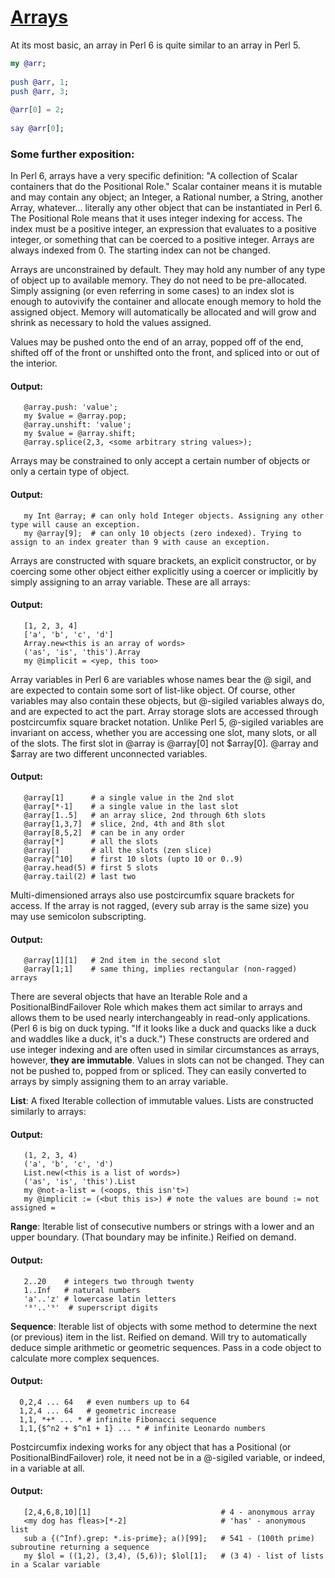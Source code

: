 [1]: https://rosettacode.org/wiki/Arrays

# [Arrays][1]

At its most basic, an array in Perl 6 is quite similar to an array in Perl 5.

```raku
my @arr;
 
push @arr, 1;
push @arr, 3;
 
@arr[0] = 2;
 
say @arr[0];
```


### Some further exposition:



In Perl 6, arrays have a very specific definition: "A collection of Scalar containers that do the Positional Role." Scalar container means it is mutable and may contain any object; an Integer, a Rational number, a String, another Array, whatever... literally any other object that can be instantiated in Perl 6. The Positional Role means that it uses integer indexing for access. The index must be a positive integer, an expression that evaluates to a positive integer, or something that can be coerced to a positive integer. Arrays are always indexed from 0. The starting index can not be changed.



Arrays are unconstrained by default. They may hold any number of any type of object up to available memory. They do not need to be pre-allocated. Simply assigning (or even referring in some cases) to an index slot is enough to autovivify the container and allocate enough memory to hold the assigned object. Memory will automatically be allocated and will grow and shrink as necessary to hold the values assigned.



Values may be pushed onto the end of an array, popped off of the end, shifted off of the front or unshifted onto the front, and spliced into or out of the interior.


#### Output:
```
   @array.push: 'value';
   my $value = @array.pop;
   @array.unshift: 'value';
   my $value = @array.shift;
   @array.splice(2,3, <some arbitrary string values>);
```


Arrays may be constrained to only accept a certain number of objects or only a certain type of object.


#### Output:
```
   my Int @array; # can only hold Integer objects. Assigning any other type will cause an exception.
   my @array[9];  # can only 10 objects (zero indexed). Trying to assign to an index greater than 9 with cause an exception. 
```


Arrays are constructed with square brackets, an explicit constructor, or by coercing some other object either explicitly using a coercer or implicitly by simply assigning to an array variable. These are all arrays:


#### Output:
```
   [1, 2, 3, 4]
   ['a', 'b', 'c', 'd']
   Array.new<this is an array of words>
   ('as', 'is', 'this').Array
   my @implicit = <yep, this too>
```


Array variables in Perl 6 are variables whose names bear the @ sigil, and are expected to contain some sort of list-like object. Of course, other variables may also contain these objects, but @-sigiled variables always do, and are expected to act the part. Array storage slots are accessed through postcircumfix square bracket notation. Unlike Perl 5, @-sigiled variables are invariant on access, whether you are accessing one slot, many slots, or all of the slots. The first slot in @array is @array[0] not $array[0]. @array and $array are two different unconnected variables.


#### Output:
```
   @array[1]      # a single value in the 2nd slot
   @array[*-1]    # a single value in the last slot
   @array[1..5]   # an array slice, 2nd through 6th slots
   @array[1,3,7]  # slice, 2nd, 4th and 8th slot
   @array[8,5,2]  # can be in any order
   @array[*]      # all the slots
   @array[]       # all the slots (zen slice)
   @array[^10]    # first 10 slots (upto 10 or 0..9)
   @array.head(5) # first 5 slots
   @array.tail(2) # last two
```


Multi-dimensioned arrays also use postcircumfix square brackets for access. If the array is not ragged, (every sub array is the same size) you may use semicolon subscripting.


#### Output:
```
   @array[1][1]   # 2nd item in the second slot
   @array[1;1]    # same thing, implies rectangular (non-ragged) arrays
```


There are several objects that have an Iterable Role and a PositionalBindFailover Role which makes them act similar to arrays and allows them to be used nearly interchangeably in read-only applications. (Perl 6 is big on duck typing. "If it looks like a duck and quacks like a duck and waddles like a duck, it's a duck.") These constructs are ordered and use integer indexing and are often used in similar circumstances as arrays, however, **they are immutable**. Values in slots can not be changed. They can not be pushed to, popped from or spliced. They can easily converted to arrays by simply assigning them to an array variable.



**List**: A fixed Iterable collection of immutable values. Lists are constructed similarly to arrays:


#### Output:
```
   (1, 2, 3, 4)
   ('a', 'b', 'c', 'd')
   List.new(<this is a list of words>)
   ('as', 'is', 'this').List
   my @not-a-list = (<oops, this isn't>)
   my @implicit := (<but this is>) # note the values are bound := not assigned =
```


**Range**: Iterable list of consecutive numbers or strings with a lower and an upper boundary. (That boundary may be infinite.) Reified on demand.


#### Output:
```
   2..20    # integers two through twenty
   1..Inf   # natural numbers
   'a'..'z' # lowercase latin letters
   '⁰'..'⁹'  # superscript digits
```


**Sequence**: Iterable list of objects with some method to determine the next (or previous) item in the list. Reified on demand. Will try to automatically deduce simple arithmetic or geometric sequences. Pass in a code object to calculate more complex sequences.


#### Output:
```
  0,2,4 ... 64   # even numbers up to 64
  1,2,4 ... 64   # geometric increase
  1,1, *+* ... * # infinite Fibonacci sequence
  1,1,{$^n2 + $^n1 + 1} ... * # infinite Leonardo numbers
```


Postcircumfix indexing works for any object that has a Positional (or PositionalBindFailover) role, it need not be in a @-sigiled variable, or indeed, in a variable at all.


#### Output:
```
   [2,4,6,8,10][1]                             # 4 - anonymous array
   <my dog has fleas>[*-2]                     # 'has' - anonymous list
   sub a {(^Inf).grep: *.is-prime}; a()[99];   # 541 - (100th prime) subroutine returning a sequence
   my $lol = ((1,2), (3,4), (5,6)); $lol[1];   # (3 4) - list of lists in a Scalar variable
```